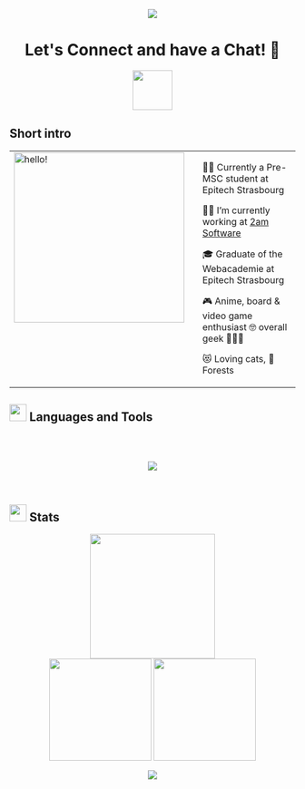 <p align="center">
  <img src="https://capsule-render.vercel.app/api?type=waving&height=100&color=gradient"/>
</p>

<h1 align="center">
  Let's Connect and have a Chat! 💬
</h1>
<p align="center">
<a href="https://www.linkedin.com/in/colette-oswald/">
  <img height="70" src="https://github.com/Leily67/Leily67/assets/80968016/9f4e0f00-cefa-4491-b8ff-2639477e4f71"/>

</a>
</p>

## **Short intro**
<table align=center style="border:none">
<tr>
  <td style="vertical-align: top">
    <img width="300" alt="hello!" src="https://media1.tenor.com/images/72c9b849aa10b222371ebb99a6b1896a/tenor.gif" >
  </td>
  <td>
  </td>
  <td>

👩‍🏫  Currently a Pre-MSC student at Epitech Strasbourg

👩‍💻  I’m currently working at [2am Software](https://www.2amsoftware.com/)

🎓  Graduate of the Webacademie at Epitech Strasbourg

🎮  Anime, board & video game enthusiast 🤓 overall geek 👩🏻‍🎤

😻  Loving cats, 🌳 Forests

  </td>
</tr>
</table>


## **<img height="30" src="https://github.com/Leily67/Leily67/assets/80968016/70b5848b-9e86-4c18-b400-e96e206daa9c"/> Languages and Tools**
<br>
<br>
<p align="center">
  <a href="https://skillicons.dev">
    <img src="https://skillicons.dev/icons?i=next,react,vue,typescript,javascript,tailwind,mysql,postman,blender,figma,linux,github,vscode" />
  </a>
</p>

<br>  

## **<img height="30" src="https://github.com/Leily67/Leily67/assets/80968016/fe9c4779-a2b6-44a8-8553-873b8db1dcf7"/> Stats**

<div align="center">
    <picture>
        <img src="https://streak-stats.demolab.com?user=leily67&hide_border=true&background=00000000&theme=radical" height="220px"/>
    </picture>
</div>

<div align="center">
    <picture>
        <img src="https://github-readme-stats.vercel.app/api?username=leily67&show_icons=true&count_private=true&custom_title=Leily's%20GitHub%20Stats&hide_border=true&theme=radical&bg_color=00000000&hide=issues" height="180px"/>
    </picture>
    <picture>
        <img src="https://github-readme-stats.vercel.app/api/top-langs/?username=leily67&layout=compact&hide_border=true&langs_count=10&exclude_repo=TIMEG&theme=radical&bg_color=00000000&hide=php,html" height="180px"/>
    </picture>
</div>



<p align="center">
  <img src="https://capsule-render.vercel.app/api?type=waving&height=100&color=gradient&fontSize=60&fontColor=F5EEE6&section=footer"/>
</p>
